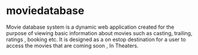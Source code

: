 # moviedatabase
Movie database system is a dynamic web application created for the purpose of viewing basic information about movies such as casting, trailing, ratings , booking etc. It is designed as a on estop destination for a user to access the movies that are coming soon , In Theaters.
